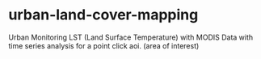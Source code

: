 # urban-land-cover-mapping
Urban Monitoring LST (Land Surface Temperature) with MODIS Data
with time series analysis for a point click aoi. (area of interest) 
